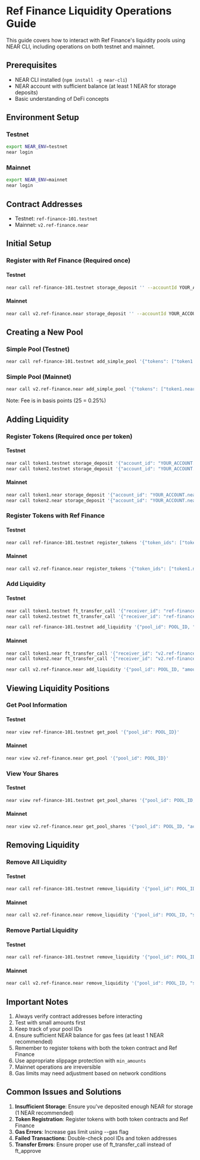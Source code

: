# Ref Finance Liquidity Operations Guide

This guide covers how to interact with Ref Finance's liquidity pools using NEAR CLI, including operations on both testnet and mainnet.

## Prerequisites

- NEAR CLI installed (`npm install -g near-cli`)
- NEAR account with sufficient balance (at least 1 NEAR for storage deposits)
- Basic understanding of DeFi concepts

## Environment Setup

### Testnet
```bash
export NEAR_ENV=testnet
near login
```

### Mainnet
```bash
export NEAR_ENV=mainnet
near login
```

## Contract Addresses
- Testnet: `ref-finance-101.testnet`
- Mainnet: `v2.ref-finance.near`

## Initial Setup

### Register with Ref Finance (Required once)

#### Testnet
```bash
near call ref-finance-101.testnet storage_deposit '' --accountId YOUR_ACCOUNT.testnet --deposit 1
```

#### Mainnet
```bash
near call v2.ref-finance.near storage_deposit '' --accountId YOUR_ACCOUNT.near --deposit 1
```

## Creating a New Pool

### Simple Pool (Testnet)
```bash
near call ref-finance-101.testnet add_simple_pool '{"tokens": ["token1.testnet", "token2.testnet"], "fee": 25}' --accountId YOUR_ACCOUNT.testnet --deposit 0.1
```

### Simple Pool (Mainnet)
```bash
near call v2.ref-finance.near add_simple_pool '{"tokens": ["token1.near", "token2.near"], "fee": 25}' --accountId YOUR_ACCOUNT.near --deposit 0.1
```

Note: Fee is in basis points (25 = 0.25%)

## Adding Liquidity

### Register Tokens (Required once per token)

#### Testnet
```bash
near call token1.testnet storage_deposit '{"account_id": "YOUR_ACCOUNT.testnet", "registration_only": true}' --accountId YOUR_ACCOUNT.testnet --deposit 0.0125
near call token2.testnet storage_deposit '{"account_id": "YOUR_ACCOUNT.testnet", "registration_only": true}' --accountId YOUR_ACCOUNT.testnet --deposit 0.0125
```

#### Mainnet
```bash
near call token1.near storage_deposit '{"account_id": "YOUR_ACCOUNT.near", "registration_only": true}' --accountId YOUR_ACCOUNT.near --deposit 0.0125
near call token2.near storage_deposit '{"account_id": "YOUR_ACCOUNT.near", "registration_only": true}' --accountId YOUR_ACCOUNT.near --deposit 0.0125
```

### Register Tokens with Ref Finance

#### Testnet
```bash
near call ref-finance-101.testnet register_tokens '{"token_ids": ["token1.testnet", "token2.testnet"]}' --accountId YOUR_ACCOUNT.testnet --deposit 0.1
```

#### Mainnet
```bash
near call v2.ref-finance.near register_tokens '{"token_ids": ["token1.near", "token2.near"]}' --accountId YOUR_ACCOUNT.near --deposit 0.1
```

### Add Liquidity

#### Testnet
```bash
near call token1.testnet ft_transfer_call '{"receiver_id": "ref-finance-101.testnet", "amount": "1000000000000000000", "msg": ""}' --accountId YOUR_ACCOUNT.testnet --depositYocto 1 --gas 300000000000000
near call token2.testnet ft_transfer_call '{"receiver_id": "ref-finance-101.testnet", "amount": "1000000000000000000", "msg": ""}' --accountId YOUR_ACCOUNT.testnet --depositYocto 1 --gas 300000000000000

near call ref-finance-101.testnet add_liquidity '{"pool_id": POOL_ID, "amounts": ["1000000000000000000", "1000000000000000000"]}' --accountId YOUR_ACCOUNT.testnet --depositYocto 1 --gas 300000000000000
```

#### Mainnet
```bash
near call token1.near ft_transfer_call '{"receiver_id": "v2.ref-finance.near", "amount": "1000000000000000000", "msg": ""}' --accountId YOUR_ACCOUNT.near --depositYocto 1 --gas 300000000000000
near call token2.near ft_transfer_call '{"receiver_id": "v2.ref-finance.near", "amount": "1000000000000000000", "msg": ""}' --accountId YOUR_ACCOUNT.near --depositYocto 1 --gas 300000000000000

near call v2.ref-finance.near add_liquidity '{"pool_id": POOL_ID, "amounts": ["1000000000000000000", "1000000000000000000"]}' --accountId YOUR_ACCOUNT.near --depositYocto 1 --gas 300000000000000
```

## Viewing Liquidity Positions

### Get Pool Information

#### Testnet
```bash
near view ref-finance-101.testnet get_pool '{"pool_id": POOL_ID}'
```

#### Mainnet
```bash
near view v2.ref-finance.near get_pool '{"pool_id": POOL_ID}'
```

### View Your Shares

#### Testnet
```bash
near view ref-finance-101.testnet get_pool_shares '{"pool_id": POOL_ID, "account_id": "YOUR_ACCOUNT.testnet"}'
```

#### Mainnet
```bash
near view v2.ref-finance.near get_pool_shares '{"pool_id": POOL_ID, "account_id": "YOUR_ACCOUNT.near"}'
```

## Removing Liquidity

### Remove All Liquidity

#### Testnet
```bash
near call ref-finance-101.testnet remove_liquidity '{"pool_id": POOL_ID, "shares": "TOTAL_SHARES", "min_amounts": ["0", "0"]}' --accountId YOUR_ACCOUNT.testnet --depositYocto 1 --gas 300000000000000
```

#### Mainnet
```bash
near call v2.ref-finance.near remove_liquidity '{"pool_id": POOL_ID, "shares": "TOTAL_SHARES", "min_amounts": ["0", "0"]}' --accountId YOUR_ACCOUNT.near --depositYocto 1 --gas 300000000000000
```

### Remove Partial Liquidity

#### Testnet
```bash
near call ref-finance-101.testnet remove_liquidity '{"pool_id": POOL_ID, "shares": "PARTIAL_SHARES", "min_amounts": ["MIN_AMOUNT1", "MIN_AMOUNT2"]}' --accountId YOUR_ACCOUNT.testnet --depositYocto 1 --gas 300000000000000
```

#### Mainnet
```bash
near call v2.ref-finance.near remove_liquidity '{"pool_id": POOL_ID, "shares": "PARTIAL_SHARES", "min_amounts": ["MIN_AMOUNT1", "MIN_AMOUNT2"]}' --accountId YOUR_ACCOUNT.near --depositYocto 1 --gas 300000000000000
```

## Important Notes

1. Always verify contract addresses before interacting
2. Test with small amounts first
3. Keep track of your pool IDs
4. Ensure sufficient NEAR balance for gas fees (at least 1 NEAR recommended)
5. Remember to register tokens with both the token contract and Ref Finance
6. Use appropriate slippage protection with `min_amounts`
7. Mainnet operations are irreversible
8. Gas limits may need adjustment based on network conditions

## Common Issues and Solutions

1. **Insufficient Storage**: Ensure you've deposited enough NEAR for storage (1 NEAR recommended)
2. **Token Registration**: Register tokens with both token contracts and Ref Finance
3. **Gas Errors**: Increase gas limit using --gas flag
4. **Failed Transactions**: Double-check pool IDs and token addresses
5. **Transfer Errors**: Ensure proper use of ft_transfer_call instead of ft_approve